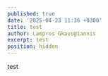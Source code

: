 ```yaml
---
published: true
date: '2025-04-23 11:36 +0300'
title: test
author: Lampros Gkavogiannis
excerpt: test
position: hidden
---
```

test
